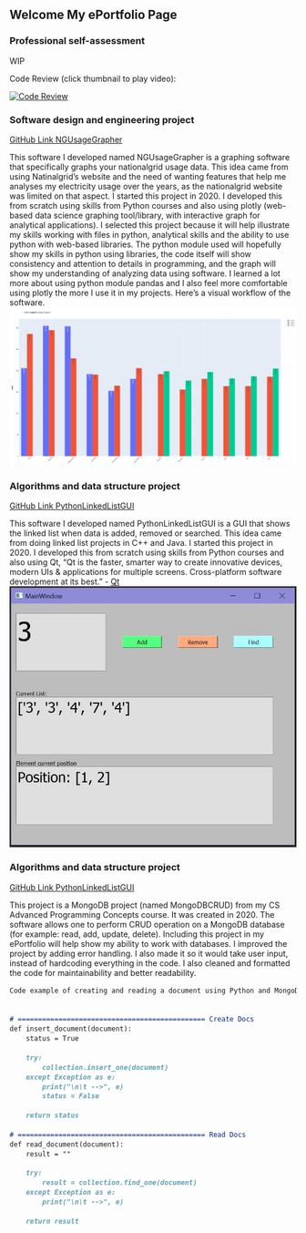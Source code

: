 ## Welcome My ePortfolio Page

### Professional self-assessment
WIP

Code Review (click thumbnail to play video):

[![Code Review](https://i.vimeocdn.com/video/932425618_330x200.jpg)](https://vimeo.com/443077415)


### Software design and engineering project
[GitHub Link NGUsageGrapher](https://github.com/haydnady/NGUsageGrapher)

This software I developed named NGUsageGrapher is a graphing software that specifically graphs your nationalgrid usage data. This idea came from using Natinalgrid’s website and the need of wanting features that help me analyses my electricity usage over the years, as the nationalgrid website was limited on that aspect. I started this project in 2020. I developed this from scratch using skills from Python courses and also using plotly (web-based data science graphing tool/library, with interactive graph for analytical applications). 
I selected this project because it will help illustrate my skills working with files in python, analytical skills and the ability to use python with web-based libraries. The python module used will hopefully show my skills in python using libraries, the code itself will show consistency and attention to details in programming, and the graph will show my understanding of analyzing data using software.
I learned a lot more about using python module pandas and I also feel more comfortable using plotly the more I use it in my projects. 
Here’s a visual workflow of the software.
![Image of process flow](https://raw.githubusercontent.com/haydnady/NGUsageGrapher/master/img/graphScreenshot.png)


### Algorithms and data structure project
[GitHub Link PythonLinkedListGUI](https://github.com/haydnady/PythonLinkedListGUI)

This software I developed named PythonLinkedListGUI is a GUI that shows the linked list when data is added, removed or searched. This idea came from doing linked list projects in C++ and Java. I started this project in 2020. I developed this from scratch using skills from Python courses and also using Qt, “Qt is the faster, smarter way to create innovative devices, modern UIs & applications for multiple screens. Cross-platform software development at its best.” - [Qt](https://www.qt.io/)
![Image of application](https://github.com/haydnady/PythonLinkedListGUI/blob/master/img/uiScreenshot.JPG)


### Algorithms and data structure project
[GitHub Link PythonLinkedListGUI](https://github.com/haydnady/PythonLinkedListGUI)

This project is a MongoDB project (named MongoDBCRUD) from my CS Advanced Programming Concepts course. It was created in 2020. The software allows one to perform CRUD operation on a MongoDB database (for example: read, add, update, delete). 
Including this project in my ePortfolio will help show my ability to work with databases. I improved the project by adding error handling. I also made it so it would take user input, instead of hardcoding everything in the code. I also cleaned and formatted the code for maintainability and better readability. 


```markdown
Code example of creating and reading a document using Python and MongoDB


# ============================================== Create Docs
def insert_document(document):
    status = True

    try:
        collection.insert_one(document)
    except Exception as e:
        print("\n\t -->", e)
        status = False

    return status

# ============================================== Read Docs
def read_document(document):
    result = ""

    try:
        result = collection.find_one(document)
    except Exception as e:
        print("\n\t -->", e)

    return result

```
